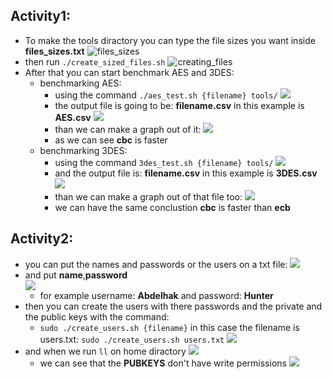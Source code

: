 ## Activity1:
* To make the tools diractory you can type the file sizes you want inside **files_sizes.txt** 
	![files_sizes](./screenshots/20230328155815.png)
* then run `./create_sized_files.sh` 
	![creating_files](./screenshots/20230329183442.png)
* After that you can start benchmark AES and 3DES:
	* benchmarking AES: 
		- using the command `./aes_test.sh {filename} tools/`
			![](./screenshots/20230329183831.png)
		- the output file is going to be: **filename.csv**
			in this example is **AES.csv** ![](./screenshots/20230329184055.png)
		- than we can make a graph out of it:
			![](./screenshots/20230330065438.png)
		- as we can see **cbc** is faster
	* benchmarking 3DES:
		- using the command `3des_test.sh {filename} tools/`
			![](./screenshots/20230329185032.png)
		- and the output file is: **filename.csv** 
			in this example is **3DES.csv**
			![](./screenshots/20230329190011.png)
		- than we can make a graph out of that file too:
			![](./screenshots/20230330065610.png)
		- we can have the same conclustion **cbc** is faster than **ecb** 

## Activity2:

* you can put the names and passwords or the users on a txt file: 
	![](./screenshots/20230330070155.png)
* and put **name**,**password**  
	![](./screenshots/20230330071354.png)
	- for example username: **Abdelhak** and password: **Hunter** 
* then you can create the users with there passwords and the private and the public keys with the command: 
	- `sudo ./create_users.sh {filename}` in this case the filename is users.txt: `sudo ./create_users.sh users.txt` 
	![](./screenshots/20230330071540.png)
* and when we run `ll` on home diractory
	![](./screenshots/20230330071719.png)
	- we can see that the **PUBKEYS** don't have write permissions
	![](./screenshots/20230330072008.png)
	
